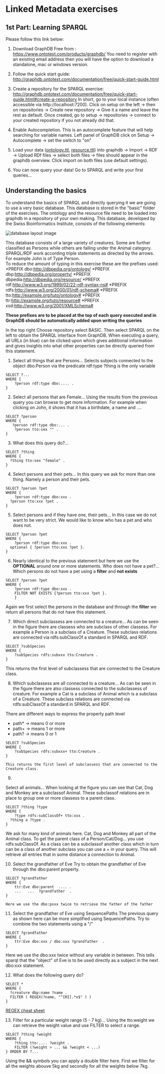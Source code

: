# Linked Metadata exercises
## 1st Part: Learning SPARQL
Please follow this link below:
1.	Download GraphDB Free from : https://www.ontotext.com/products/graphdb/
You need to register with an existing email address then you will have the option to download a standalone, mac or windows version.
2.	Follow the quick start guide: http://graphdb.ontotext.com/documentation/free/quick-start-guide.html
3.	Create a repository for the SPARQL exercise: http://graphdb.ontotext.com/documentation/free/quick-start-guide.html#create-a-repository
In short, go to your local instance (often accessible via http://localhost:7200). Click on setup on the left -> then on repositories -> Create new repository -> Give it a name and leave the rest as default.
Once created, go to setup -> repositories -> connect to your created repository if you not already did that.
4.	Enable Autocompletion. This is an autocomplete feature that will help searching for variable names.
       Left panel of GraphDB click on Setup -> Autocomplete -> set the switch to "on"
  
5.	Load your data ([ontology.ttl](ontology.ttl), [resource.ttl](resource.ttl)) into graphdb -> Import -> RDF -> Upload RDf files -> select both files -> files should appear in the graphdb overview. Click import on both files (use default settings).
6.	You can now query your data! Go to SPARQL and write your first queries…
 
## Understanding the basics
To understand the basics of SPARQL and directly querying it we are going to use a very basic database.
This database is stored in the "basic" folder of the exercises. The ontology and the resource file need to be loaded into graphdb in a repository of your own making.
This database, developed by the Swiss Bioinformatics Institute, consists of the following elements: 

![database layout image](demodblayout.png)
 
This database consists of a large variety of creatures. Some are further classified as Persons while others are falling under the Animal category.  
SPARQL/RDF work according triple statements as directed by the arrows.  
For example John is of Type Person.  
To reduce the amount of typing in this exercise these are the prefixes used:
  *PREFIX dbo:<http://dbpedia.org/ontology/>
  *PREFIX dbp:<http://dbpedia.org/property/>
  *PREFIX dbpedia:<http://dbpedia.org/resource/>
  *PREFIX rdf:<http://www.w3.org/1999/02/22-rdf-syntax-ns#>
  *PREFIX rdfs:<http://www.w3.org/2000/01/rdf-schema#>
  *PREFIX tto:<http://example.org/tuto/ontology#>
  *PREFIX ttr:<http://example.org/tuto/resource#>
  *PREFIX xsd:<http://www.w3.org/2001/XMLSchema#>

**These prefixes are to be placed at the top of each query executed and in GraphDB should be automatically added upon writing the queries**


In the top right Choose repository select BASIC. Then select SPARQL on the left to obtain the SPARQL interface from GraphDB.
When executing a query, all URLs (in blue) can be clicked upon which gives additional information and gives insights into what other properties can be directly queried from this statement.


1. Select all things that are Persons...
Selects subjects connected to the object dbo:Person via the predicate rdf:type ?thing is the only variable

```
SELECT ?...
WHERE {
	?person rdf:type dbo:.... .
}
```

2. Select all persons that are Female...
Using the results from the previous query you can browse to get more information. For example when clicking on John, it shows that it has a birthdate, a name and ....

```
SELECT ?person
WHERE {
   ?person rdf:type dbo:... .
    ?person tto:sex "" .
}
```

3. What does this query do?...
```
SELECT ?thing
WHERE {
  ?thing tto:sex "female" .
}
```

4. Select persons and their pets...
In this query we ask for more than one thing. Namely a person and their pets.
```
SELECT ?person ?pet
WHERE {
	?person rdf:type dbo:xxx .
  ?person tto:xxx ?pet .
}
```
5. Select persons and if they have one, their pets...
In this case we do not want to be very strict. We would like to know who has a pet and who does not.

```
SELECT ?person ?pet
WHERE {
	?person rdf:type dbo:xxx .
  optional { ?person tto:xxx ?pet }.
}
```	

6. Nearly identical to the previous statement but here we use the **OPTIONAL** around one or more statements.
Who does not have a pet?...
Which persons do not have a pet using a **filter** and **not exists**
```
SELECT ?person ?pet
WHERE {
	?person rdf:type dbo:xxx .
	FILTER NOT EXISTS {?person tto:xxx ?pet }.
	}
```
Again we first select the persons in the database and through the **filter** we return all persons that do not have this statement.

7. Which direct subclassess are connected to a creature...
As can be seen in the figure there are classess who are subclass of other classess. For example a Person is a subclass of a Creature. These subclass relations are connected via rdfs:subClassOf a standard in SPARQL and RDF.
```
SELECT ?subSpecies
WHERE {
	?subSpecies rdfs:subxxx tto:Creature .
}
```
This returns the first level of subclassess that are connected to the Creature class.

8. Which subclassess are all connected to a creature... 
As can be seen in the figure there are also classess connected to the subclassess of creature. For example a Cat is a subclass of Animal which is a subclass of a Creature. These subclass relations are connected via rdfs:subClassOf a standard in SPARQL and RDF.

There are different ways to express the property path level

  - path* -> means 0 or more
  - path+ -> means 1 or more
  - path? -> means 0 or 1 
```
SELECT ?subSpecies
WHERE {
	?subSpecies rdfs:subxxx+ tto:Creature .
}
```	
	This returns the first level of subclassess that are connected to the Creature class.
9.
Select all animals...
When looking at the figure you can see that Cat, Dog and Monkey are a subclassof Animal. These subclassof relations are in place to group one or more classess to a parent class. 
```
SELECT ?thing ?type
WHERE {
	?type rdfs:subClassOf+ tto:xxx .
  ?thing a ?type .
}
```
	
We ask for many kind of animals here. Cat, Dog and Monkey all part of the Animal class. To get the parent class of a Person/Cat/Dog... you use rdfs:subClassOf. As a class can be a subclassof another class which in turn can be a class of another subclass you can use a + in your query. This will retrieve all entries that in some distance a connection to Animal. 

10. Select the grandfather of Eve
Try to obtain the grandfather of Eve through the dbo:parent property. 
```
SELECT ?grandfather
WHERE {
	ttr:Eve dbo:parent  .... .
	...   ...  ?grandfather  .
}
```
	Here we use the dbo:pxxx twice to retrieve the father of the father
11. Select the grandfather of Eve using SequencePaths
The previous query as shown here can be more simplified using SequencePaths. Try to combine the two statements using a "/"
```
SELECT ?grandfather
WHERE {
	ttr:Eve dbo:xxx / dbo:xxx ?grandfather  .
}
```	
Here we use the dbo:xxx twice without any variable in between. This tells sparql that the "object" of Eve is to be used directly as a subject in the next dbo:xxx statement. 		

12. What does the following query do?  
```
SELECT *
WHERE {
  ?creature dbp:name ?name .
  FILTER ( REGEX(?name, "^[RI].*x$" ) )
}
```
[REGEX cheat sheet](https://i.imgur.com/UTlGckN.png)

13. Filter for a particular weight range (5 - 7 kg)...
Using the tto:weight we can retrieve the weight value and use FILTER to select a range.
```
SELECT ?thing ?weight
WHERE {
	?thing tto:.... ?weight .
	FILTER (?weight > ... && ?weight < ...) 
} ORDER BY ?...
```	

Using the && symbols you can apply a double filter here. First we filter for all the weights abouve 5kg and secondly for all the weights below 7kg.

